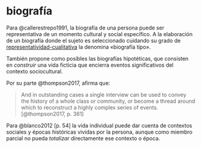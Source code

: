 # biografía

Para @callerestrepo1991, la biografía de una persona puede ser representativa de un momento cultural y social específico. A la elaboración de un biografía donde el sujeto es seleccionado cuidando su grado de [representatividad-cualitativa](representatividad-cualitativa.md) la denomina «biografía tipo».

También propone como posibles las biografías hipotéticas, que consisten en *construir* una vida ficticia que encierra eventos significativos del contexto sociocultural.

Por su parte @thompson2017, afirma que:

 >
 > And in outstanding cases a single interview can be used to convey the history of a whole class or community, or become a thread around which to reconstruct a highly complex series of events. [@thompson2017, p. 361]

Para @blanco2012 [p. 54] la vida individual puede dar cuenta de contextos sociales y épocas históricas vividas por la persona, aunque como miembro parcial no pueda *totalizar* directamente ese contexto o época.
